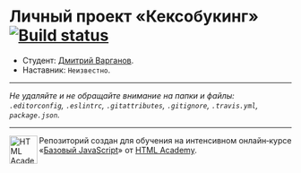 # Личный проект «Кексобукинг» [![Build status][travis-image]][travis-url]

* Студент: [Дмитрий Варганов](https://up.htmlacademy.ru/javascript/11/user/254319).
* Наставник: `Неизвестно`.

---

_Не удаляйте и не обращайте внимание на папки и файлы:_<br>
_`.editorconfig`, `.eslintrc`, `.gitattributes`, `.gitignore`, `.travis.yml`, `package.json`._

---

<a href="https://htmlacademy.ru/intensive/javascript"><img align="left" width="50" height="50" title="HTML Academy" src="https://up.htmlacademy.ru/static/img/intensive/javascript/logo-for-github.svg"></a>

Репозиторий создан для обучения на интенсивном онлайн‑курсе «[Базовый JavaScript](https://htmlacademy.ru/intensive/javascript)» от [HTML Academy](https://htmlacademy.ru).

[travis-image]: https://travis-ci.org/htmlacademy-javascript/254319-keksobooking.svg?branch=master
[travis-url]: https://travis-ci.org/htmlacademy-javascript/254319-keksobooking
